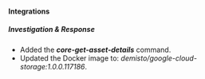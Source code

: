 
#### Integrations

##### Investigation & Response

- Added the ***core-get-asset-details*** command.
- Updated the Docker image to: *demisto/google-cloud-storage:1.0.0.117186*.
